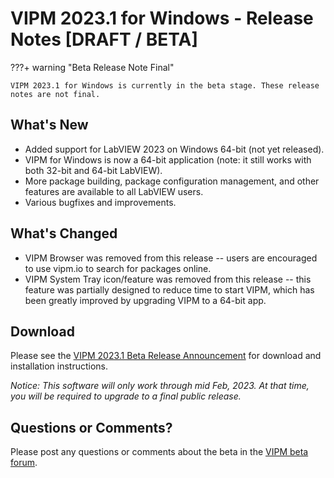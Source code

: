 # VIPM 2023.1 for Windows - Release Notes [DRAFT / BETA]

???+ warning "Beta Release Note Final"

    VIPM 2023.1 for Windows is currently in the beta stage. These release notes are not final.


## What's New

- Added support for LabVIEW 2023 on Windows 64-bit (not yet released).
- VIPM for Windows is now a 64-bit application (note: it still works with both 32-bit and 64-bit LabVIEW).
- More package building, package configuration management, and other features are available to all LabVIEW users.
- Various bugfixes and improvements.

## What's Changed

- VIPM Browser was removed from this release -- users are encouraged to use vipm.io to search for packages online.
- VIPM System Tray icon/feature was removed from this release -- this feature was partially designed to reduce time to start VIPM, which has been greatly improved by upgrading VIPM to a 64-bit app.

## Download

Please see the [VIPM 2023.1 Beta Release Announcement](https://forums.vipm.io/topic/6883-vipm-2023-for-windows-beta-tester-release/) for download and installation instructions.

_Notice: This software will only work through mid Feb, 2023. At that time, you will be required to upgrade to a final public release._

## Questions or Comments?

Please post any questions or comments about the beta in the [VIPM beta forum](https://forums.vipm.io/forum/87-vipm-public-betas/).
